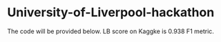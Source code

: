 # University-of-Liverpool-hackathon
The code will be provided below. LB score on Kaggke is 0.938 F1 metric.
